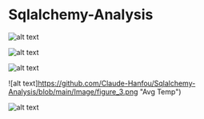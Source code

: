 # Sqlalchemy-Analysis


![alt text](https://github.com/Claude-Hanfou/Sqlalchemy-Analysis/blob/main/Image/surfs-up.png "Daily Normals")


![alt text](https://github.com/Claude-Hanfou/Sqlalchemy-Analysis/blob/main/Image/figure_1.png "Precipitation")


![alt text](https://github.com/Claude-Hanfou/Sqlalchemy-Analysis/blob/main/Image/figure_2.png "Temp obs")

![alt text]https://github.com/Claude-Hanfou/Sqlalchemy-Analysis/blob/main/Image/figure_3.png "Avg Temp")

![alt text](https://github.com/Claude-Hanfou/Sqlalchemy-Analysis/blob/main/Image/figure_4.png "Daily Normals")
